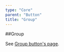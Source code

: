 ```yaml
---
type: "Core"
parent: "Button"
title: "Group"
---
```


##Group

See [Group button's page](/core/group/button).
